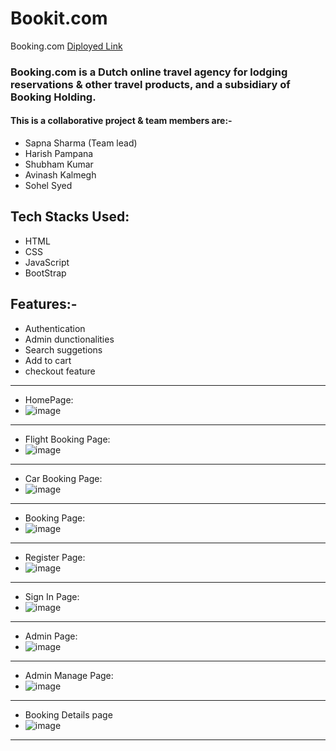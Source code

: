 # Bookit.com
Booking.com [Diployed Link](https://neon-salmiakki-934ec6.netlify.app/)


<h3>Booking.com is a Dutch online travel agency for
lodging reservations & other travel products, and a subsidiary of
Booking Holding.</h3>

<h4>This is a collaborative project & team members are:-</h4>
<ul>
  <li>Sapna Sharma (Team lead)</li>
   <li>Harish Pampana</li>
   <li>Shubham Kumar</li>
   <li>Avinash Kalmegh</li>
   <li>Sohel Syed</li>
</ul>



## Tech Stacks Used:
<ul>
<li>HTML</li>
<li>CSS</li>
<li>JavaScript</li>
<li>BootStrap</li>
</ul>

## Features:-
<ul>
  <li>Authentication</li>
   <li>Admin dunctionalities</li>
   <li>Search suggetions</li>
   <li>Add to cart</li>
   <li>checkout feature</li>
</ul>


<hr>

* HomePage:
* ![image](https://i.ibb.co/fQYB1sS/bookit-home.png)

<hr>

* Flight Booking Page: 
* ![image](https://i.ibb.co/DgYPmzJ/flight-bookit.png)

<hr>

* Car Booking Page:
* ![image](https://i.ibb.co/61qDCZD/bookit3car.png)

<hr>

* Booking Page:
* ![image](https://i.ibb.co/hMSR55R/bookit-booking-page.png)

<hr>

* Register Page:
* ![image](https://i.ibb.co/h9Z3Nn0/bookit-sigin.png)

<hr>

* Sign In Page: 
* ![image](https://i.ibb.co/jh97KND/bookit-sign.png)

<hr>

* Admin Page: 
* ![image](https://i.ibb.co/r7Jx1dF/bookiit-admin-page.png)

<hr>

* Admin Manage Page: 
* ![image](https://i.ibb.co/MSMt4hh/bookit-admin-page-show-list.png)

<hr>

* Booking Details page
* ![image](https://i.ibb.co/Y0DgqyS/bookit-details-page.png)

<hr>

